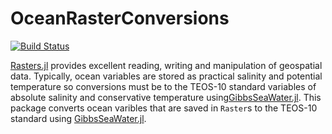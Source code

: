# OceanRasterConversions

[![Build Status](https://github.com/jbisits/OceanRasterConversions.jl/actions/workflows/CI.yml/badge.svg?branch=main)](https://github.com/jbisits/OceanRasterConversions.jl/actions/workflows/CI.yml?query=branch%3Amain)

[Rasters.jl](https://github.com/rafaqz/Rasters.jl) provides excellent reading, writing and manipulation of geospatial data.
Typically, ocean variables are stored as practical salinity and potential temperature so conversions must be to the TEOS-10 standard variables of absolute salinity and conservative temperature using[GibbsSeaWater.jl](https://github.com/TEOS-10/GibbsSeaWater.jl).
This package converts ocean varibles that are saved in `Raster`s to the TEOS-10 standard using [GibbsSeaWater.jl](https://github.com/TEOS-10/GibbsSeaWater.jl).

